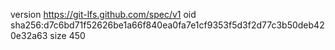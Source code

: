 version https://git-lfs.github.com/spec/v1
oid sha256:d7c6bd71f52626be1a66f840ea0fa7e1cf9353f5d3f2d77c3b50deb420e32a63
size 450

